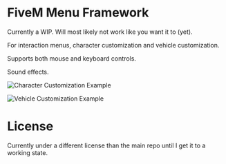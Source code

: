 # FiveM Menu Framework

Currently a WIP. Will most likely not work like you want it to (yet).

For interaction menus, character customization and vehicle customization.

Supports both mouse and keyboard controls.

Sound effects.

![Character Customization Example](https://i.imgur.com/FpoYVld.png)

![Vehicle Customization Example](https://i.imgur.com/vAoJBk2.png)

# License

Currently under a different license than the main repo until I get it to a working state.